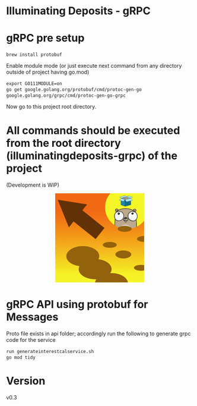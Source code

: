 # Illuminating Deposits - gRPC

# gRPC pre setup 

```
brew install protobuf
``` 
Enable module mode (or just execute next command from any directory outside of project having go.mod)
```
export GO111MODULE=on 
go get google.golang.org/protobuf/cmd/protoc-gen-go google.golang.org/grpc/cmd/protoc-gen-go-grpc 
```

Now go to this project root directory.

# All commands should be executed from the root directory (illuminatingdeposits-grpc) of the project
(Development is WIP)

<p align="center">
<img src="./logo.png" alt="Illuminating Deposits Project Logo" title="Illuminating Deposits Project Logo" />
</p>

# gRPC API using protobuf for Messages

Proto file exists in api folder; accordingly run the following to generate grpc code for the service
```
run generateinterestcalservice.sh
go mod tidy  
```

# Version
v0.3